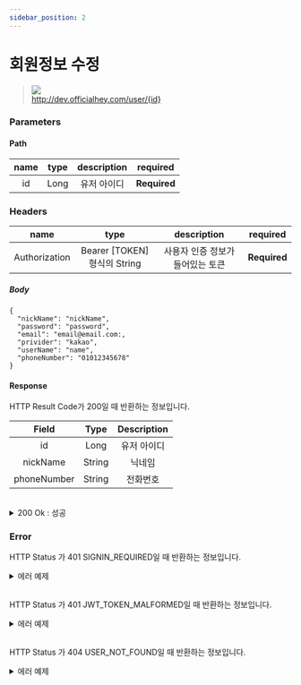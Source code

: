 ```yaml
---
sidebar_position: 2
---
```


# 회원정보 수정


> ![](https://img.shields.io/static/v1?label=&message=PUT&color=orange) <br/>
> http://dev.officialhey.com/user/{id}


### Parameters
#### Path
| name | type | description | required |
|:----:|:----:|:-----------:| :---: |
|  id  | Long |   유저 아이디    | **Required** |

### Headers
|      name     |           type            |  description  | required |
|:-------------:|:-------------------------:|:-------------:| :---: |
| Authorization | Bearer [TOKEN] 형식의 String | 사용자 인증 정보가 들어있는 토큰	 | **Required** |



##### Body
  ```
{
    "nickName": "nickName",
    "password": "password",
    "email": "email@email.com:,
    "privider": "kakao",
    "userName": "name",
    "phoneNumber": "01012345678"
}
  ```
#### Response

HTTP Result Code가 200일 때 반환하는 정보입니다.

|    Field    |  Type  | Description |   
|:-----------:|:------:|:-----------:|
|     id      |  Long  |   유저 아이디    | 
|  nickName   | String |     닉네임     |   
| phoneNumber | String |    전화번호     |  

<br/>

  <details markdown="1">
  <summary>200 Ok : 성공</summary>

  ```
  {
  "ok": true,
  "data": {
    "id": 1,
    "nickName": "nickName",
    "phoneNumber": "01012345678"
  }
}
  ```
  </details>

### Error

HTTP Status 가 401 SIGNIN_REQUIRED일 때 반환하는 정보입니다.

<details markdown="1">
  <summary>에러 예제 </summary>

  ```
  {
    "ok": false,
    "timestamp": "2024-04-18T16:20:43.101276",
    "status": 401,
    "error": "UNAUTHORIZED",
    "code": "SIGNIN_REQUIRED",
    "message": "로그인을 하지 않았습니다."
}
  ```


  </details>
<br/>

HTTP Status 가 401 JWT_TOKEN_MALFORMED일 때 반환하는 정보입니다.


<details markdown="1">
  <summary>에러 예제 </summary>

  ```
  {
    "ok": false,
    "timestamp": "2024-04-18T16:33:08.654105",
    "status": 401,
    "error": "UNAUTHORIZED",
    "code": "JWT_TOKEN_MALFORMED",
    "message": "JWT 토큰 형식이 맞지 않습니다."
}
  ```


  </details>
<br/>

HTTP Status 가 404 USER_NOT_FOUND일 때 반환하는 정보입니다.

<details markdown="1">
  <summary>에러 예제</summary>

  ```
{
    "ok": false,
    "timestamp": "2024-04-18T16:24:34.500251",
    "status": 404,
    "error": "NOT_FOUND",
    "code": "USER_NOT_FOUND",
    "message": "유저를 찾을 수 없습니다."
}
  ```
  </details>
<br/>